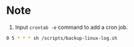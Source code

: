 # Note

1. Input `crontab -e` command to add a cron job.

```bash
0 5 * * * sh /scripts/backup-linux-log.sh
```
